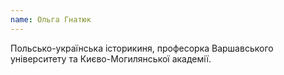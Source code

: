 ```yaml
---
name: Ольга Гнатюк
---
```


Польсько-українська історикиня, професорка Варшавського університету та
Києво-Могилянської академії.
